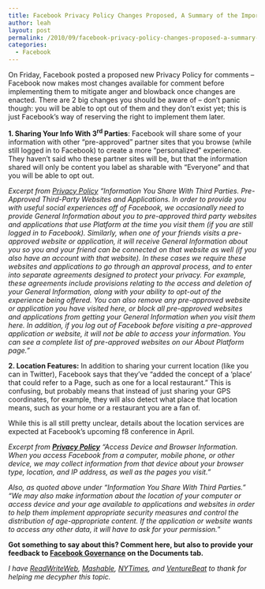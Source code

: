 ```yaml
---
title: Facebook Privacy Policy Changes Proposed, A Summary of the Important Stuff
author: leah
layout: post
permalink: /2010/09/facebook-privacy-policy-changes-proposed-a-summary-of-the-important-stuff/
categories:
  - Facebook
---
```


On Friday, Facebook posted a proposed new Privacy Policy for comments &#8211; Facebook now makes most changes available for comment before implementing them to mitigate anger and blowback once changes are enacted. There are 2 big changes you should be aware of – don’t panic though: you will be able to opt out of them and they don&#8217;t exist yet; this is just Facebook&#8217;s way of reserving the right to implement them later.

**1. Sharing Your Info With 3<sup>rd</sup> Parties**: Facebook will share some of your information with other “pre-approved” partner sites that you browse (while still logged in to Facebook) to create a more “personalized” experience. They haven’t said who these partner sites will be, but that the information shared will only be content you label as sharable with “Everyone” and that you will be able to opt out.

*Excerpt from [Privacy Policy][1] &#8220;Information You Share With Third Parties. Pre-Approved Third-Party Websites and Applications. In order to provide you with useful social experiences off of Facebook, we occasionally need to provide General Information about you to pre-approved third party websites and applications that use Platform at the time you visit them (if you are still logged in to Facebook). Similarly, when one of your friends visits a pre-approved website or application, it will receive General Information about you so you and your friend can be connected on that website as well (if you also have an account with that website). In these cases we require these websites and applications to go through an approval process, and to enter into separate agreements designed to protect your privacy. For example, these agreements include provisions relating to the access and deletion of your General Information, along with your ability to opt-out of the experience being offered. You can also remove any pre-approved website or application you have visited here, or block all pre-approved websites and applications from getting your General Information when you visit them here. In addition, if you log out of Facebook before visiting a pre-approved application or website, it will not be able to access your information. You can see a complete list of pre-approved websites on our About Platform page.”*

**2. Location Features:** In addition to sharing your current location (like you can in Twitter), Facebook says that they’ve “added the concept of a ‘place’ that could refer to a Page, such as one for a local restaurant.” This is confusing, but probably means that instead of just sharing your GPS coordinates, for example, they will also detect what place that location means, such as your home or a restaurant you are a fan of.

While this is all still pretty unclear, details about the location services are expected at Facebook’s upcoming f8 conference in April.

*Excerpt from **[Privacy Policy][1]** &#8220;Access Device and Browser Information. When you access Facebook from a computer, mobile phone, or other device, we may collect information from that device about your browser type, location, and IP address, as well as the pages you visit.&#8221;*

*Also, as quoted above under &#8220;Information You Share With Third Parties.&#8221; &#8220;We may also make information about the location of your computer or access device and your age available to applications and websites in order to help them implement appropriate security measures and control the distribution of age-appropriate content. If the application or website wants to access any other data, it will have to ask for your permission.*&#8221;

**<span lang="EN">Got something to say about this? Comment here, but also to provide your feedback to <a href="http://www.facebook.com/fbsitegovernance">Facebook Governance</a> on the Documents tab.</span>**

*<span lang="EN">I have <a href="http://www.readwriteweb.com">ReadWriteWeb</a>, <a href="http://www.mashable.com">Mashable</a>, <a href="http://www.nytimes.com">NYTimes</a>, and <a href="http://www.venturebeat.com">VentureBeat</a> to thank for helping me decypher this topic.</span>*

 [1]: http://www.facebook.com/note.php?note_id=10150162286770301
